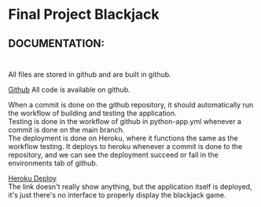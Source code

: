 # Final Project Blackjack

## DOCUMENTATION: <br />  <br />
  All files are stored in github and are built in github. 
  
  [Github](https://github.com/curtischung/CS-491-blackjack) All code is available on github.
  
  
  When a commit is done on the github repository, it should automatically run the workflow of building and testing the application. <br />
  Testing is done in the workflow of github in python-app.yml whenever a commit is done on the main branch. <br />
  The deployment is done on Heroku, where it functions the same as the workflow testing. It deploys to heroku whenever a commit is done to the repository, and we can see the deployment succeed or fail in the environments tab of github.  <br />
  
  
  [Heroku Deploy](https://git.heroku.com/blackjackcs491.git) <br />
  The link doesn't really show anything, but the application itself is deployed, it's just there's no interface to properly display the blackjack game.
  
  
  
   
